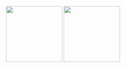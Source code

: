 <div align="center">
  <img height="150px" src="https://github-readme-stats-git-masterrstaa-rickstaa.vercel.app/api?username=longjuan&hide_title=true&hide_border=true&show_icons=true&line_height=23&bg_color=dafbe1&card_width=420" />
  <img height="150px" src="https://github-readme-stats-git-masterrstaa-rickstaa.vercel.app/api/top-langs/?username=longjuan&hide_title=true&hide_border=true&layout=compact&langs_count=6&bg_color=dafbe1&card_width=280" />
</div> 
